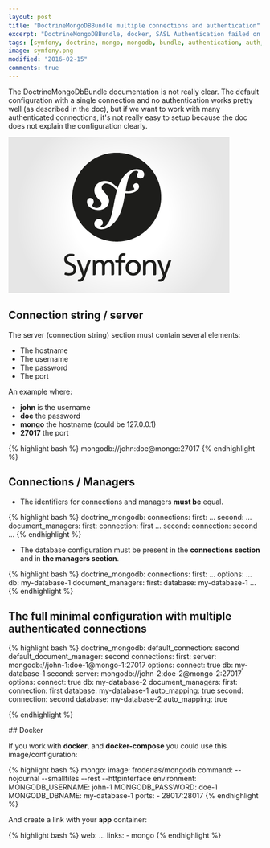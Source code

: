 ```yaml
---
layout: post
title: "DoctrineMongoDBBundle multiple connections and authentication"
excerpt: "DoctrineMongoDBBundle, docker, SASL Authentication failed on database, The service doctrine_mongodb.odm.conn1_connection has a dependency on a non-existent service doctrine_mongodb.odm.conn1_configuration. "
tags: [symfony, doctrine, mongo, mongodb, bundle, authentication, auth, authenticated, multuple, connection, connections, docker, error]
image: symfony.png
modified: "2016-02-15"
comments: true
---
```


The DoctrineMongoDbBundle documentation is not really clear. The default configuration with a single connection
and no authentication works pretty well (as described in the doc), but if we want to work with many authenticated connections,
it's not really easy to setup because the doc does not explain the configuration clearly.

![Symfony](/images/posts/symfony.png)

## Connection string / server

The server (connection string) section must contain several elements:

* The hostname
* The username
* The password
* The port

An example where:

* **john** is the username
* **doe** the password
* **mongo** the hostname (could be 127.0.0.1)
* **27017** the port

{% highlight bash %}
mongodb://john:doe@mongo:27017
{% endhighlight  %}

## Connections / Managers

* The identifiers for connections and managers **must be** equal.

{% highlight bash %}
doctrine_mongodb:
    connections:
        first:
            ...
        second:
            ...
    document_managers:
        first:
            connection: first
            ...
        second:
            connection: second
            ...
{% endhighlight %}

* The database configuration must be present in the **connections section** and in **the managers section**.

{% highlight bash %}
doctrine_mongodb:
    connections:
        first:
            ...
            options:
                ...
                db: my-database-1
    document_managers:
        first:
            database: my-database-1
            ...
{% endhighlight %}

## The full minimal configuration with multiple authenticated connections

{% highlight bash %}
doctrine_mongodb:
    default_connection: second
    default_document_manager: second
    connections:
        first:
            server: mongodb://john-1:doe-1@mongo-1:27017
            options:
                connect: true
                db:  my-database-1
        second:
            server: mongodb://john-2:doe-2@mongo-2:27017
            options:
                connect: true
                db: my-database-2
    document_managers:
        first:
            connection: first
            database:  my-database-1
            auto_mapping: true
        second:
            connection: second
            database:  my-database-2
            auto_mapping: true
            
{% endhighlight %}

## Docker

If you work with **docker**, and **docker-compose** you could use this image/configuration:

{% highlight bash %}
mongo:
    image: frodenas/mongodb
    command: --nojournal --smallfiles --rest --httpinterface
    environment:
        MONGODB_USERNAME: john-1
        MONGODB_PASSWORD: doe-1
        MONGODB_DBNAME: my-database-1
    ports:
        - 28017:28017
{% endhighlight %}

And create a link with your **app** container:

{% highlight bash %}
web:
    ...
    links:
        - mongo
{% endhighlight %}

